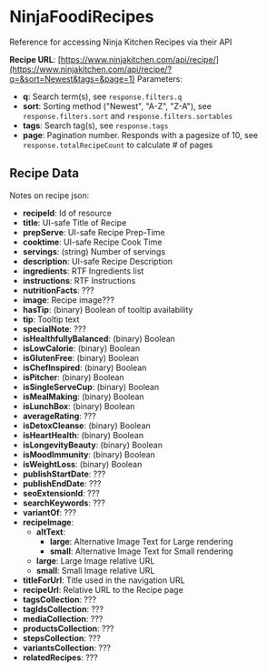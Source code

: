 # NinjaFoodiRecipes
Reference for accessing Ninja Kitchen Recipes via their API

**Recipe URL**: [https://www.ninjakitchen.com/api/recipe/](https://www.ninjakitchen.com/api/recipe/?q=&sort=Newest&tags=&page=1)
Parameters:
 - **q**: Search term(s), see `response.filters.q`
 - **sort**: Sorting method ("Newest", "A-Z", "Z-A"), see `response.filters.sort` and `response.filters.sortables`
 - **tags**: Search tag(s), see `response.tags`
 - **page**: Pagination number. Responds with a pagesize of 10, see `response.totalRecipeCount` to calculate # of pages

## Recipe Data
Notes on recipe json:
 - **recipeId**: Id of resource
 - **title**: UI-safe Title of Recipe
 - **prepServe**: UI-safe Recipe Prep-Time
 - **cooktime**: UI-safe Recipe Cook Time
 - **servings**: (string) Number of servings
 - **description**: UI-safe Recipe Description
 - **ingredients**: RTF Ingredients list
 - **instructions**: RTF Instructions
 - **nutritionFacts**: ???
 - **image**: Recipe image???
 - **hasTip**: (binary) Boolean of tooltip availability
 - **tip**: Tooltip text
 - **specialNote**: ???
 - **isHealthfullyBalanced**: (binary) Boolean
 - **isLowCalorie**: (binary) Boolean
 - **isGlutenFree**: (binary) Boolean
 - **isChefInspired**: (binary) Boolean
 - **isPitcher**: (binary) Boolean
 - **isSingleServeCup**: (binary) Boolean
 - **isMealMaking**: (binary) Boolean
 - **isLunchBox**: (binary) Boolean
 - **averageRating**: ???
 - **isDetoxCleanse**: (binary) Boolean
 - **isHeartHealth**: (binary) Boolean
 - **isLongevityBeauty**: (binary) Boolean
 - **isMoodImmunity**: (binary) Boolean
 - **isWeightLoss**: (binary) Boolean
 - **publishStartDate**: ???
 - **publishEndDate**: ???
 - **seoExtensionId**: ???
 - **searchKeywords**: ???
 - **variantOf**: ???
 - **recipeImage**:
   - **altText**: 
     - **large**: Alternative Image Text for Large rendering
     - **small**: Alternative Image Text for Small rendering
   - **large**: Large Image relative URL
   - **small**: Small Image relative URL
 - **titleForUrl**: Title used in the navigation URL
 - **recipeUrl**: Relative URL to the Recipe page
 - **tagsCollection**: ???
 - **tagIdsCollection**: ???
 - **mediaCollection**: ???
 - **productsCollection**: ???
 - **stepsCollection**: ???
 - **variantsCollection**: ???
 - **relatedRecipes**: ???
